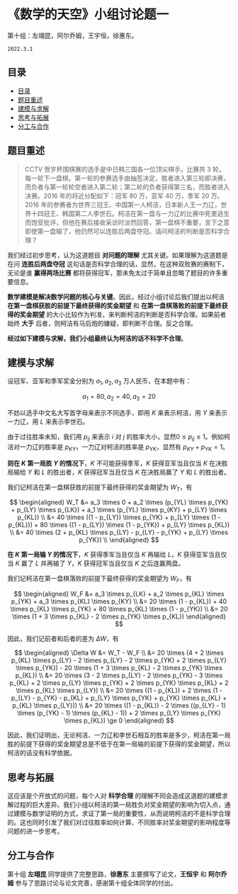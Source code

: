 # 《数学的天空》小组讨论题一

第十组：左翊昆，阿尔乔姆，王宇恒，徐惠东。

`2022.3.1`

## 目录

- [目录](#目录)
- [题目重述](#题目重述)
- [建模与求解](#建模与求解)
- [思考与拓展](#思考与拓展)
- [分工与合作](#分工与合作)

## 题目重述

> CCTV 贺岁杯围棋赛的选手是中日韩三国各一位顶尖棋手。比赛共 3 轮，每一轮下一盘棋。第一轮的参赛选手由抽签决定，胜者进入第三轮即决赛，而负者与第一轮轮空者进入第二轮；第二轮的负者获得第三名，而胜者进入决赛。2016 年的将近分配如下：冠军 80 万，亚军 40 万，季军 20 万。2016 年的参赛者为世界三冠王、中国第一人柯洁，日本新人王一力辽，世界十四冠王、韩国第二人李世石。柯洁在第一盘与一力辽的比赛中死里逃生而饱受批评，但他在赛后接收采访时淡然回答，第一盘棋不重要，言下之意即使第一盘输了，他仍然可以连胜后两盘夺冠。请问柯洁的判断是否科学合理？

我们经过初步思考，认为这道题目 **对问题的理解** 尤其关键。如果理解为这道题是在问 **连胜后两盘夺冠** 这句话是否科学合理的话，显然，在这种双败赛的赛制下，无论是谁 **赢得两场比赛** 都将获得冠军，那未免太过于简单且忽略了题目的许多重要信息。

**数学建模是解决数学问题的核心与关键**。因此，经过小组讨论后我们提出以柯洁 **在第一盘棋获胜的前提下最终获得的奖金期望** 和 **在第一盘棋落败的前提下最终获得的奖金期望** 的大小比较作为判准，来判断柯洁的判断是否科学合理。如果前者始终 **大于** 后者，则柯洁有马后炮的嫌疑，即判断不合理。反之合理。

**经过如下建模与求解，我们小组最终认为柯洁的话不科学不合理**。

## 建模与求解

设冠军、亚军和季军奖金分别为 $a_1, a_2, a_3$ 万人民币，在本题中有：

$$
a_1 = 80, a_2 = 40, a_3 = 20
$$

不妨以选手中文名大写首字母来表示不同选手，即用 $K$ 来表示柯洁，用 $Y$ 来表示一力辽，用 $L$ 来表示李世石。

由于过往胜率未知，我们用 $p_{ij}$ 来表示 $i$ 对 $j$ 的胜率大小，显然$0 \le p_{ij} \le 1$。例如柯洁对一力辽的胜率是 $p_{KY}$，一力辽对柯洁的胜率是 $p_{YK}$，显然有 $p_{KY} + p_{YK} = 1$。

**则在 $K$ 第一局胜 $Y$ 的情况下**，$K$ 不可能获得季军，$K$ 获得亚军当且仅当 $K$ 在决胜局输给 $Y$ 和 $L$ 的胜出者，$K$ 获得冠军当且仅当 $K$ 在决胜局赢了 $Y$ 和 $L$ 的胜出者。

我们记柯洁在第一盘棋获胜的前提下最终获得的奖金期望为 $W_T$，有

$$
\begin{aligned}
W_T &= a_3 \times 0 + a_2 \times (p_{YL} \times p_{YK} + p_{LY} \times p_{LK}) + a_1 \times (p_{YL} \times p_{KY} + p_{LY} \times p_{KL}) \\
&= 40 \times ((1 - p_{LY}) \times p_{YK} + p_{LY} \times (1 - p_{KL})) + 80 \times ((1 - p_{LY}) \times (1 - p_{YK}) + p_{LY} \times p_{KL}) \\
&= 40 \times (2 + p_{KL} \times p_{LY} - p_{LY} - p_{YK} + p_{LY} \times p_{YK}) \\
\end{aligned}
$$

**在 $K$ 第一局输 $Y$ 的情况下**，$K$ 获得季军当且仅当 $K$ 再输给 $L$，$K$ 获得亚军当且仅当 $K$ 赢了 $L$ 并再输了 $Y$，$K$ 获得冠军当且仅当 $K$ 之后连赢两盘。

我们记柯洁在第一盘棋落败的前提下最终获得的奖金期望为 $W_F$，有

$$
\begin{aligned}
W_F &= a_3 \times p_{LK} + a_2 \times p_{KL} \times p_{YK} + a_3 \times p_{KL} \times p_{KY} \\
&= 20 \times (1 - p_{KL}) + 40 \times p_{KL} \times p_{YK} + 80 \times p_{KL} \times (1 - p_{YK}) \\
&= 20 \times (1 + 3 \times p_{KL} - 2 \times p_{YK} \times p_{KL})
\end{aligned}
$$

因此，我们记前者和后者的差为 $\Delta W$，有

$$
\begin{aligned}
\Delta W &= W_T - W_F \\
&= 20 \times (4 + 2 \times p_{KL} \times p_{LY} - 2 \times p_{LY} - 2 \times p_{YK} + 2 \times p_{LY} \times p_{YK}) - 20 \times (1 + 3 \times p_{KL} - 2 \times p_{YK} \times p_{KL}) \\
&= 20 \times (3 - 2 \times p_{LY} - 2 \times p_{YK} - 3 \times p_{KL} + 2 \times p_{LY} \times p_{YK} + 2 \times  p_{YK} \times p_{KL} + 2 \times p_{KL} \times p_{LY}) \\
&= 20 \times ((1 - p_{KL}) + 2 \times (1 - p_{LY} - p_{YK} - p_{KL} + p_{LY} \times p_{YK} + p_{YK} \times p_{KL} + p_{KL} \times p_{LY})) \\
&= 20 \times ((1 - p_{KL}) - 2 \times ((p_{LY} - 1) \times (p_{YK} - 1) \times (p_{KL} - 1)) + 2 \times p_{LY} \times p_{YK} \times p_{KL}) \ge 0
\end{aligned}
$$

因此，我们证明出，无论柯洁、一力辽和李世石相互的胜率是多少，柯洁在第一局胜的前提下获得的奖金期望总是不低于在第一局输的前提下获得的奖金期望，所以柯洁的话没有科学依据。

## 思考与拓展

这应该是个开放式的问题，每个人对 **科学合理** 的理解不同会造成这道题的建模求解过程的巨大差异。我们小组以柯洁的第一局胜负对奖金期望的影响为切入点，通过建模与数学证明的方式，求证了第一局的重要性，从而说明柯洁的不是科学合理的。这也同时引发了我们对过往胜率如何计算、不同胜率对奖金期望的影响程度等问题的进一步思考。

## 分工与合作

第十组 **左翊昆** 同学提供了完整思路，**徐惠东** 主要撰写了论文，**王恒宇** 和 **阿尔乔姆** 参与了思路讨论与论文完善，感谢第十组全体同学的付出。



